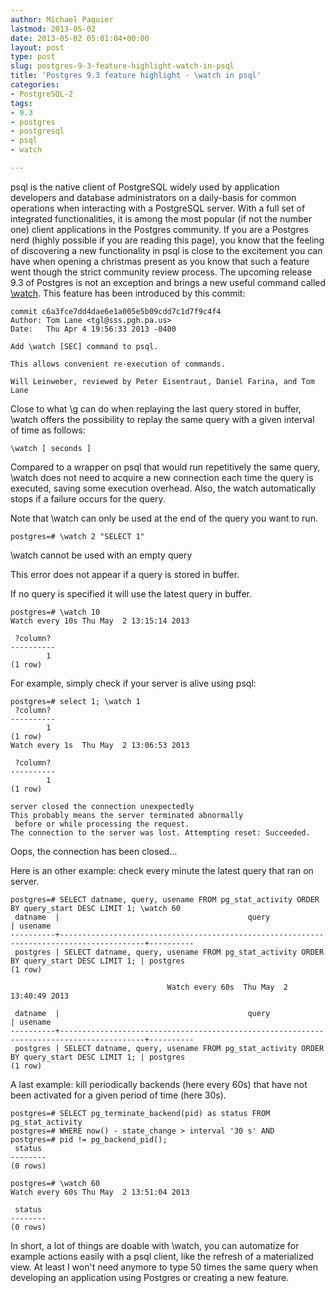 ```yaml
---
author: Michael Paquier
lastmod: 2013-05-02
date: 2013-05-02 05:01:04+00:00
layout: post
type: post
slug: postgres-9-3-feature-highlight-watch-in-psql
title: 'Postgres 9.3 feature highlight - \watch in psql'
categories:
- PostgreSQL-2
tags:
- 9.3
- postgres
- postgresql
- psql
- watch

---
```


psql is the native client of PostgreSQL widely used by application developers and database administrators on a daily-basis for common operations when interacting with a PostgreSQL server. With a full set of integrated functionalities, it is among the most popular (if not the number one) client applications in the Postgres community. If you are a Postgres nerd (highly possible if you are reading this page), you know that the feeling of discovering a new functionality in psql is close to the excitement you can have when opening a christmas present as you know that such a feature went though the strict community review process. The upcoming release 9.3 of Postgres is not an exception and brings a new useful command called [\watch](http://www.postgresql.org/docs/devel/static/app-psql.html). This feature has been introduced by this commit:

    commit c6a3fce7dd4dae6e1a005e5b09cdd7c1d7f9c4f4
    Author: Tom Lane <tgl@sss.pgh.pa.us>
    Date:   Thu Apr 4 19:56:33 2013 -0400
    
    Add \watch [SEC] command to psql.
    
    This allows convenient re-execution of commands.
    
    Will Leinweber, reviewed by Peter Eisentraut, Daniel Farina, and Tom Lane

Close to what \g can do when replaying the last query stored in buffer, \watch offers the possibility to replay the same query with a given interval of time as follows:

    \watch [ seconds ]

Compared to a wrapper on psql that would run repetitively the same query, \watch does not need to acquire a new connection each time the query is executed, saving some execution overhead. Also, the watch automatically stops if a failure occurs for the query.

Note that \watch can only be used at the end of the query you want to run.

    postgres=# \watch 2 "SELECT 1"

\watch cannot be used with an empty query

This error does not appear if a query is stored in buffer.

If no query is specified it will use the latest query in buffer.

    postgres=# \watch 10
    Watch every 10s	Thu May  2 13:15:14 2013
    
     ?column? 
    ----------
            1
    (1 row)

For example, simply check if your server is alive using psql:

    postgres=# select 1; \watch 1
     ?column? 
    ----------
            1
    (1 row)
    Watch every 1s	Thu May  2 13:06:53 2013
        
     ?column? 
    ----------
            1
    (1 row)
    
    server closed the connection unexpectedly
    This probably means the server terminated abnormally
     before or while processing the request.
    The connection to the server was lost. Attempting reset: Succeeded.

Oops, the connection has been closed...

Here is an other example: check every minute the latest query that ran on server.

    postgres=# SELECT datname, query, usename FROM pg_stat_activity ORDER BY query_start DESC LIMIT 1; \watch 60
     datname  |                                          query                                          | usename 
    ----------+-----------------------------------------------------------------------------------------+----------
     postgres | SELECT datname, query, usename FROM pg_stat_activity ORDER BY query_start DESC LIMIT 1; | postgres
    (1 row)
    
                                       Watch every 60s	Thu May  2 13:40:49 2013
    
     datname  |                                          query                                          | usename 
    ----------+-----------------------------------------------------------------------------------------+----------
     postgres | SELECT datname, query, usename FROM pg_stat_activity ORDER BY query_start DESC LIMIT 1; | postgres
    (1 row)

A last example: kill periodically backends (here every 60s) that have not been activated for a given period of time (here 30s).

    postgres=# SELECT pg_terminate_backend(pid) as status FROM pg_stat_activity
    postgres=# WHERE now() - state_change > interval '30 s' AND
    postgres=# pid != pg_backend_pid();
     status 
    --------
    (0 rows)
    
    postgres=# \watch 60
    Watch every 60s	Thu May  2 13:51:04 2013
    
     status 
    --------
    (0 rows)

In short, a lot of things are doable with \watch, you can automatize for example actions easily with a psql client, like the refresh of a materialized view. At least I won't need anymore to type 50 times the same query when developing an application using Postgres or creating a new feature.
